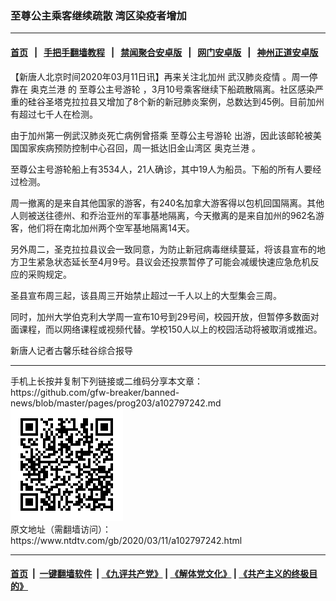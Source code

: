 ### 至尊公主乘客继续疏散 湾区染疫者增加
------------------------

#### [首页](https://github.com/gfw-breaker/banned-news/blob/master/README.md) &nbsp;&nbsp;|&nbsp;&nbsp; [手把手翻墙教程](https://github.com/gfw-breaker/guides/wiki) &nbsp;&nbsp;|&nbsp;&nbsp; [禁闻聚合安卓版](https://github.com/gfw-breaker/bn-android) &nbsp;&nbsp;|&nbsp;&nbsp; [网门安卓版](https://github.com/oGate2/oGate) &nbsp;&nbsp;|&nbsp;&nbsp; [神州正道安卓版](https://github.com/SzzdOgate/update) 



<div><div class="post_content" itemprop="articleBody">
 <p>
  【新唐人北京时间2020年03月11日讯】再来关注北加州
  <ok href="https://www.ntdtv.com/gb/442749.htm">
   武汉肺炎疫情
  </ok>
  。周一停靠在
  <ok href="https://www.ntdtv.com/gb/奥克兰港.htm">
   奥克兰港
  </ok>
  的
  <ok href="https://www.ntdtv.com/gb/至尊公主号游轮.htm">
   至尊公主号游轮
  </ok>
  ，3月10号乘客继续下船疏散隔离。社区感染严重的硅谷圣塔克拉拉县又增加了8个新的新冠肺炎案例，总数达到45例。目前加州有超过七千人在检测。
 </p>
 <p>
  由于加州第一例武汉肺炎死亡病例曾搭乘
  <ok href="https://www.ntdtv.com/gb/至尊公主号游轮.htm">
   至尊公主号游轮
  </ok>
  出游，因此该邮轮被美国国家疾病预防控制中心召回，周一抵达旧金山湾区
  <ok href="https://www.ntdtv.com/gb/奥克兰港.htm">
   奥克兰港
  </ok>
  。
 </p>
 <p>
  至尊公主号游轮船上有3534人，21人确诊，其中19人为船员。下船的所有人要经过检测。
 </p>
 <p>
  周一撤离的是来自其他国家的游客，有240名加拿大游客得以包机回国隔离。其他人则被送往德州、和乔治亚州的军事基地隔离，今天撤离的是来自加州的962名游客，他们将在南北加州两个空军基地隔离14天。
 </p>
 <p>
  另外周二，圣克拉拉县议会一致同意，为防止新冠病毒继续蔓延，将该县宣布的地方卫生紧急状态延长至4月9号。县议会还投票暂停了可能会减缓快速应急危机反应的采购规定。
 </p>
 <p>
  圣县宣布周三起，该县周三开始禁止超过一千人以上的大型集会三周。
 </p>
 <p>
  同时，加州大学伯克利大学周一宣布10号到29号间，校园开放，但暂停多数面对面课程，而以网络课程或视频代替。学校150人以上的校园活动将被取消或推迟。
 </p>
 <p>
  新唐人记者古馨乐硅谷综合报导
 </p>
 <div class="single_ad">
 </div>
</div>
</div>
<hr/>
手机上长按并复制下列链接或二维码分享本文章：<br/>
https://github.com/gfw-breaker/banned-news/blob/master/pages/prog203/a102797242.md <br/>
<a href='https://github.com/gfw-breaker/banned-news/blob/master/pages/prog203/a102797242.md'><img src='https://github.com/gfw-breaker/banned-news/blob/master/pages/prog203/a102797242.md.png'/></a> <br/>
原文地址（需翻墙访问）：https://www.ntdtv.com/gb/2020/03/11/a102797242.html


------------------------
#### [首页](https://github.com/gfw-breaker/banned-news/blob/master/README.md) &nbsp;|&nbsp; [一键翻墙软件](https://github.com/gfw-breaker/nogfw/blob/master/README.md) &nbsp;| [《九评共产党》](https://github.com/gfw-breaker/9ping.md/blob/master/README.md#九评之一评共产党是什么) | [《解体党文化》](https://github.com/gfw-breaker/jtdwh.md/blob/master/README.md) | [《共产主义的终极目的》](https://github.com/gfw-breaker/gczydzjmd.md/blob/master/README.md)


<img src='http://gfw-breaker.win/banned-news/pages/prog203/a102797242.md' width='0px' height='0px'/>